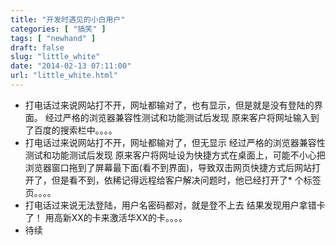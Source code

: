```yaml
---
title: "开发时遇见的小白用户"
categories: [ "搞笑" ]
tags: [ "newhand" ]
draft: false
slug: "little_white"
date: "2014-02-13 07:11:00"
url: "little_white.html"
---
```


- 打电话过来说网站打不开，网址都输对了，也有显示，但是就是没有登陆的界面。 经过严格的浏览器兼容性测试和功能测试后发现 原来客户将网址输入到了百度的搜索栏中。。。。 
- 打电话过来说网站打不开，网址都输对了，但无显示 经过严格的浏览器兼容性测试和功能测试后发现 原来客户将网址设为快捷方式在桌面上，可能不小心把浏览器窗口拖到了屏幕最下面(看不到界面)，导致双击网页快捷方式后网站打开了，但是看不到，依稀记得远程给客户解决问题时，他已经打开了* 个标签页。。。。 
- 打电话过来说无法登陆，用户名密码都对，就是登不上去 结果发现用户拿错卡了！ 用高新XX的卡来激活华XX的卡。。。。 
- 待续